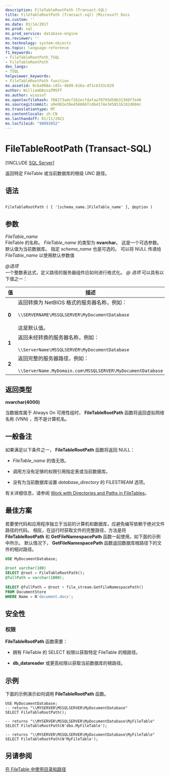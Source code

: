 ```yaml
---
description: FileTableRootPath (Transact-SQL)
title: FileTableRootPath (Transact-sql) |Microsoft Docs
ms.custom: ''
ms.date: 03/14/2017
ms.prod: sql
ms.prod_service: database-engine
ms.reviewer: ''
ms.technology: system-objects
ms.topic: language-reference
f1_keywords:
- FileTableRootPath_TSQL
- FileTableRootPath
dev_langs:
- TSQL
helpviewer_keywords:
- FileTableRootPath function
ms.assetid: 0cba908a-c85c-4b09-b16a-df1cb333c629
author: WilliamDAssafMSFT
ms.author: wiassaf
ms.openlocfilehash: f08273adcf261ecfdafaa70793d50b31360f7e40
ms.sourcegitcommit: a9e982e30e458866fcd64374e3458516182d604c
ms.translationtype: MT
ms.contentlocale: zh-CN
ms.lasthandoff: 01/11/2021
ms.locfileid: "98093852"
---
```

# <a name="filetablerootpath-transact-sql"></a>FileTableRootPath (Transact-SQL)
[!INCLUDE [SQL Server](../../includes/applies-to-version/sqlserver.md)]

  返回特定 FileTable 或当前数据库的根级 UNC 路径。  
  
## <a name="syntax"></a>语法  
  
```  
  
FileTableRootPath ( [ '[schema_name.]FileTable_name' ], @option )  
```  
  
## <a name="arguments"></a>参数  
 *FileTable_name*  
 FileTable 的名称。 *FileTable_name* 的类型为 **nvarchar**。 这是一个可选参数。 默认值为当前数据库。 指定 *schema_name* 也是可选的。 可以将 NULL 传递给 *FileTable_name* 以使用默认参数值  
  
 *\@选项*  
 一个整数表达式，定义路径的服务器组件应如何进行格式化。 *\@ 选项* 可以具有以下值之一：  
  
|值|描述|  
|-----------|-----------------|  
|**0**|返回转换为 NetBIOS 格式的服务器名称，例如：<br /><br /> `\\SERVERNAME\MSSQLSERVER\MyDocumentDatabase`<br /><br /> 这是默认值。|  
|**1**|返回未经转换的服务器名称，例如：<br /><br /> `\\ServerName\MSSQLSERVER\MyDocumentDatabase`|  
|**2**|返回完整的服务器路径，例如：<br /><br /> `\\ServerName.MyDomain.com\MSSQLSERVER\MyDocumentDatabase`|  
  
## <a name="return-type"></a>返回类型  
 **nvarchar(4000)**  
  
 当数据库属于 Always On 可用性组时， **FileTableRootPath** 函数将返回虚拟网络名称 (VNN) ，而不是计算机名。  
  
## <a name="general-remarks"></a>一般备注  
 如果满足以下条件之一， **FileTableRootPath** 函数将返回 NULL：  
  
-   *FileTable_name* 的值无效。  
  
-   调用方没有足够的权限引用指定表或当前数据库。  
  
-   没有为当前数据库设置 *database_directory* 的 FILESTREAM 选项。  
  
 有关详细信息，请参阅 [Work with Directories and Paths in FileTables](../../relational-databases/blob/work-with-directories-and-paths-in-filetables.md)。  
  
## <a name="best-practices"></a>最佳方案  
 若要使代码和应用程序独立于当前的计算机和数据库，应避免编写依赖于绝对文件路径的代码。 相反，在运行时获取文件的完整路径，方法是将 **FileTableRootPath** 和 **GetFileNamespacePath** 函数一起使用，如下面的示例中所示。 默认情况下， **GetFileNamespacePath** 函数返回数据库根路径下的文件的相对路径。  
  
```sql  
USE MyDocumentDatabase;  
  
@root varchar(100)  
SELECT @root = FileTableRootPath();  
@fullPath = varchar(1000);  
  
SELECT @fullPath = @root + file_stream.GetFileNamespacePath()  
FROM DocumentStore  
WHERE Name = N'document.docx';  
```  
  
## <a name="security"></a>安全性  
  
### <a name="permissions"></a>权限  
 **FileTableRootPath** 函数需要：  
  
-   拥有 FileTable 的 SELECT 权限以获取特定 FileTable 的根路径。  
  
-   **db_datareader** 或更高权限以获取当前数据库的根路径。  
  
## <a name="examples"></a>示例  
 下面的示例演示如何调用 **FileTableRootPath** 函数。  
  
```  
USE MyDocumentDatabase;  
-- returns "\\MYSERVER\MSSQLSERVER\MyDocumentDatabase"  
SELECT FileTableRootPath();  
  
-- returns "\\MYSERVER\MSSQLSERVER\MyDocumentDatabase\MyFileTable"  
SELECT FileTableRootPath(N'dbo.MyFileTable');  
  
-- returns "\\MYSERVER\MSSQLSERVER\MyDocumentDatabase\MyFileTable"  
SELECT FileTableRootPath(N'MyFileTable');  
```  
  
## <a name="see-also"></a>另请参阅  
 [在 FileTable 中使用目录和路径](../../relational-databases/blob/work-with-directories-and-paths-in-filetables.md)  
  
  
